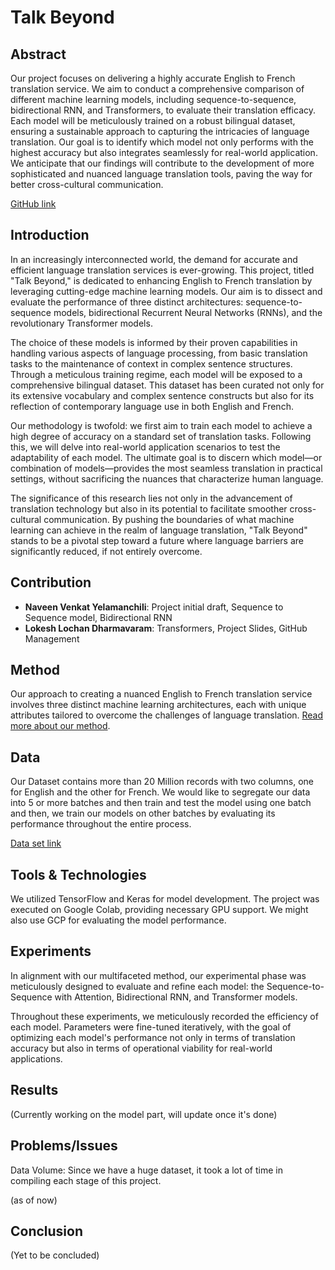 # Talk Beyond

## Abstract

Our project focuses on delivering a highly accurate English to French translation service. We aim to conduct a comprehensive comparison of different machine learning models, including sequence-to-sequence, bidirectional RNN, and Transformers, to evaluate their translation efficacy. Each model will be meticulously trained on a robust bilingual dataset, ensuring a sustainable approach to capturing the intricacies of language translation. Our goal is to identify which model not only performs with the highest accuracy but also integrates seamlessly for real-world application. We anticipate that our findings will contribute to the development of more sophisticated and nuanced language translation tools, paving the way for better cross-cultural communication.

[GitHub link](#)

## Introduction

In an increasingly interconnected world, the demand for accurate and efficient language translation services is ever-growing. This project, titled "Talk Beyond," is dedicated to enhancing English to French translation by leveraging cutting-edge machine learning models. Our aim is to dissect and evaluate the performance of three distinct architectures: sequence-to-sequence models, bidirectional Recurrent Neural Networks (RNNs), and the revolutionary Transformer models.

The choice of these models is informed by their proven capabilities in handling various aspects of language processing, from basic translation tasks to the maintenance of context in complex sentence structures. Through a meticulous training regime, each model will be exposed to a comprehensive bilingual dataset. This dataset has been curated not only for its extensive vocabulary and complex sentence constructs but also for its reflection of contemporary language use in both English and French.

Our methodology is twofold: we first aim to train each model to achieve a high degree of accuracy on a standard set of translation tasks. Following this, we will delve into real-world application scenarios to test the adaptability of each model. The ultimate goal is to discern which model—or combination of models—provides the most seamless translation in practical settings, without sacrificing the nuances that characterize human language.

The significance of this research lies not only in the advancement of translation technology but also in its potential to facilitate smoother cross-cultural communication. By pushing the boundaries of what machine learning can achieve in the realm of language translation, "Talk Beyond" stands to be a pivotal step toward a future where language barriers are significantly reduced, if not entirely overcome.

## Contribution

- **Naveen Venkat Yelamanchili**: Project initial draft, Sequence to Sequence model, Bidirectional RNN
- **Lokesh Lochan Dharmavaram**: Transformers, Project Slides, GitHub Management

## Method

Our approach to creating a nuanced English to French translation service involves three distinct machine learning architectures, each with unique attributes tailored to overcome the challenges of language translation. [Read more about our method](#).

## Data

Our Dataset contains more than 20 Million records with two columns, one for English and the other for French. We would like to segregate our data into 5 or more batches and then train and test the model using one batch and then, we train our models on other batches by evaluating its performance throughout the entire process.

[Data set link](#)

## Tools & Technologies

We utilized TensorFlow and Keras for model development. The project was executed on Google Colab, providing necessary GPU support. We might also use GCP for evaluating the model performance.

## Experiments

In alignment with our multifaceted method, our experimental phase was meticulously designed to evaluate and refine each model: the Sequence-to-Sequence with Attention, Bidirectional RNN, and Transformer models.

Throughout these experiments, we meticulously recorded the efficiency of each model. Parameters were fine-tuned iteratively, with the goal of optimizing each model's performance not only in terms of translation accuracy but also in terms of operational viability for real-world applications.

## Results

(Currently working on the model part, will update once it's done)

## Problems/Issues

Data Volume: Since we have a huge dataset, it took a lot of time in compiling each stage of this project.

(as of now)

## Conclusion

(Yet to be concluded)
